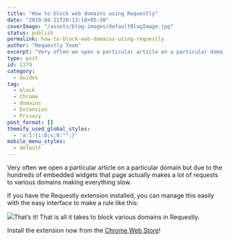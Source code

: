 ```yaml
---
title: "How to block web domains using Requestly"
date: "2019-04-21T20:13:18+05:30"
coverImage: "/assets/blog-images/defaultBlogImage.jpg"
status: publish
permalink: how-to-block-web-domains-using-requestly
author: "Requestly Team"
excerpt: "Very often we open a particular article on a particular domain but due to the hundreds of embedded widgets that page actually makes a lot of requests to various domains making everything slow..."
type: post
id: 1179
category:
  - Guides
tag:
  - block
  - Chrome
  - domains
  - Extension
  - Privacy
post_format: []
themify_used_global_styles:
  - 'a:1:{i:0;s:0:"";}'
mobile_menu_styles:
  - default
---
```


Very often we open a particular article on a particular domain but due to the hundreds of embedded widgets that page actually makes a lot of requests to various domains making everything slow.

If you have the Requestly extension installed, you can manage this easily with the easy interface to make a rule like this:

![](/assets/blog-images/Screenshot-2019-04-21-at-7.23.44-PM.png)That’s it! That is all it takes to block various domains in Requestly.

Install the extension now from the [Chrome Web Store](https://chrome.google.com/webstore/detail/requestly-redirect-url-mo/mdnleldcmiljblolnjhpnblkcekpdkpa?hl=en)!
